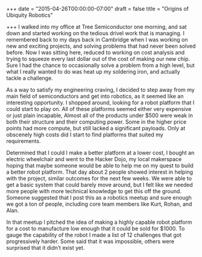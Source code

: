 +++
date = "2015-04-26T00:00:00-07:00"
draft = false
title = "Origins of Ubiquity Robotics"

+++
I walked into my office at Tree Semiconductor one morning, and sat down and started working on the tedious drivel work that is managing. I remembered back to my days back in Cambridge when I was working on new and exciting projects, and solving problems that had never been solved before. Now I was sitting here, reduced to working on cost analysis and trying to squeeze every last dollar out of the cost of making our new chip. Sure I had the chance to occasionally solve a problem from a high level, but what I really wanted to do was heat up my soldering iron, and actually tackle a challenge.

As a way to satisfy my engineering craving, I decided to step away from my main field of semiconductors and get into robotics, as it seemed like an interesting opportunity. I shopped around, looking for a robot platform that I could start to play on. All of these platforms seemed either very expensive or just plain incapable, Almost all of the products under $500 were weak in both their structure and their computing power. Some in the higher price points had more compute, but still lacked a significant payloads. Only at obscenely high costs did I start to find platforms that suited my requirements.

Determined that I could I make a better platform at a lower cost, I bought an electric wheelchair and went to the Hacker Dojo, my local makerspace hoping that maybe someone would be able to help me on my quest to build a better robot platform. That day about 2 people showed interest in helping with the project, similar outcomes for the next few weeks. We were able to get a basic system that could barely move around, but I felt like we needed more people with more technical knowledge to get this off the ground. Someone suggested that I post this as a robotics meetup and sure enough we got a ton of people, including core team members like Kurt, Rohan, and Alan.

In that meetup I pitched the idea of making a highly capable robot platform for a cost to manufacture low enough that it could be sold for $1000. To gauge the capability of the robot I made a list of 12 challenges that got progressively harder. Some said that it was impossible, others were surprised that it didn’t exist yet.